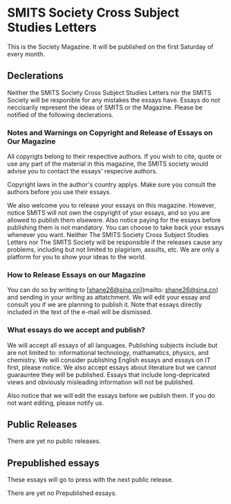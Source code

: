 # SMITS Society Cross Subject Studies Letters
This is the Society Magazine. It will be published on the first Saturday of every month.

## Declerations
Neither the SMITS Society Cross Subject Studies Letters nor the SMITS Society will be responible for any mistakes the essays have. Essays do not neccisarily represent the ideas of SMITS or the Magazine. Please be notified of the following declerations.

### Notes and Warnings on Copyright and Release of Essays on Our Magazine
All copyrigts belong to their respective authors. If you wish to cite, quote or use any part of the material in this magazine, the SMITS society would advise you to contact the essays' respecive authors.

Copyright laws in the author's country applys. Make sure you consult the authors before you use their essays.
 
We also welcome you to release your essays on this magazine. However, notice SMITS will not own the copyright of your essays, and so you are allowed to publish them elsewere. Also notice paying for the essays before publishing them is not mandatory. You can choose to take back your essays whenever you want. Neither The SMITS Society Cross Subject Studies Letters nor The SMITS Society will be responsible if the releases cause any problems, including but not limited to plagirism, assults, etc. We are only a platform for you to show your ideas to the world.

### How to Release Essays on our Magazine
You can do so by writing to [shane26@sina.cn](mailto: shane26@sina.cn) and sending in your writing as attatchment. We will edit your essay and consult you if we are planning to publish it. Note that essays directly included in the text of the e-mail will be dismissed.

### What essays do we accept and publish?
We will accept all essays of all languages. Publishing subjects include but are not limited to: informational technology, mathamatics, physics, and chemistry. We will consider publishing English essays and essays on IT first, please notice. We also accept essays about literature but we cannot guarauntee they will be published. Essays that include long-depricated views and obviously misleading information will not be published.

Also notice that we will edit the essays before we publish them. If you do not want editing, please notify us.

## Public Releases
There are yet no public releases.

## Prepublished essays
These essays will go to press with the next public release.

There are yet no Prepublished essays.
